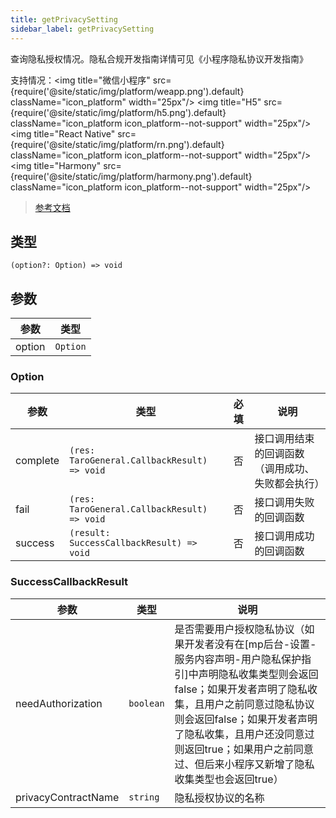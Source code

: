 ```yaml
---
title: getPrivacySetting
sidebar_label: getPrivacySetting
---
```


查询隐私授权情况。隐私合规开发指南详情可见《小程序隐私协议开发指南》

支持情况：<img title="微信小程序" src={require('@site/static/img/platform/weapp.png').default} className="icon_platform" width="25px"/> <img title="H5" src={require('@site/static/img/platform/h5.png').default} className="icon_platform icon_platform--not-support" width="25px"/> <img title="React Native" src={require('@site/static/img/platform/rn.png').default} className="icon_platform icon_platform--not-support" width="25px"/> <img title="Harmony" src={require('@site/static/img/platform/harmony.png').default} className="icon_platform icon_platform--not-support" width="25px"/>

> [参考文档](https://developers.weixin.qq.com/miniprogram/dev/api/open-api/privacy/wx.getPrivacySetting.html)

## 类型

```tsx
(option?: Option) => void
```

## 参数

| 参数 | 类型 |
| --- | --- |
| option | `Option` |

### Option

| 参数 | 类型 | 必填 | 说明 |
| --- | --- | :---: | --- |
| complete | `(res: TaroGeneral.CallbackResult) => void` | 否 | 接口调用结束的回调函数（调用成功、失败都会执行） |
| fail | `(res: TaroGeneral.CallbackResult) => void` | 否 | 接口调用失败的回调函数 |
| success | `(result: SuccessCallbackResult) => void` | 否 | 接口调用成功的回调函数 |

### SuccessCallbackResult

| 参数 | 类型 | 说明 |
| --- | --- | --- |
| needAuthorization | `boolean` | 是否需要用户授权隐私协议（如果开发者没有在[mp后台-设置-服务内容声明-用户隐私保护指引]中声明隐私收集类型则会返回false；如果开发者声明了隐私收集，且用户之前同意过隐私协议则会返回false；如果开发者声明了隐私收集，且用户还没同意过则返回true；如果用户之前同意过、但后来小程序又新增了隐私收集类型也会返回true） |
| privacyContractName | `string` | 隐私授权协议的名称 |
